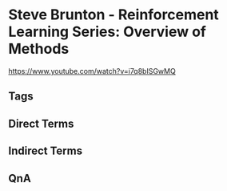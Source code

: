# Steve Brunton - Reinforcement Learning Series: Overview of Methods

https://www.youtube.com/watch?v=i7q8bISGwMQ

## Tags

## Direct Terms

## Indirect Terms

## QnA